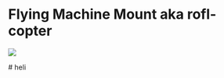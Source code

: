 
Flying Machine Mount aka rofl-copter
===

![](https://i.imgur.com/YsPgotQ.png)




#   h e l i  
 
